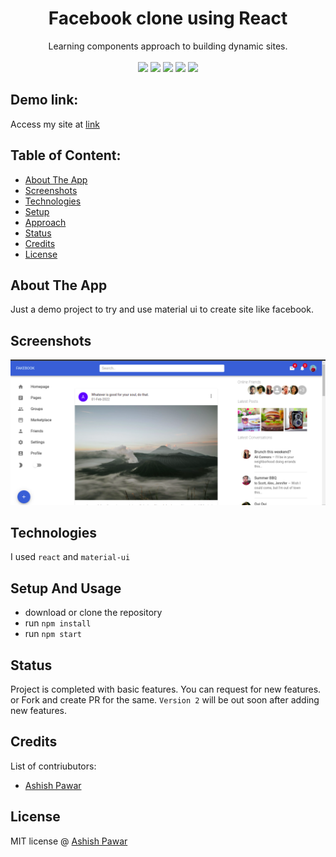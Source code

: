 <div align='center'>
<h1> Facebook clone using React </h1>
Learning components approach to building dynamic sites. 
  <br/>
  <br/>
  
<img src="https://img.shields.io/badge/React-20232A?style=flat-square&logo=react&logoColor=61DAFB">
<img src="https://badges.frapsoft.com/os/v1/open-source.svg?v=103">
<img src="https://img.shields.io/badge/PRs-welcome-brightgreen.svg?style=flat-square">
<img src="https://img.shields.io/website-up-down-green-red/http/shields.io.svg?style=flat-square">
<img src="https://badges.frapsoft.com/os/mit/mit.png?v=103">
  
 
</div>

## Demo link:

Access my site at [link](https://statuesque-travesseiro-fd97e7.netlify.app/)

## Table of Content:

- [About The App](#about-the-app)
- [Screenshots](#screenshots)
- [Technologies](#technologies)
- [Setup](#setup)
- [Approach](#approach)
- [Status](#status)
- [Credits](#credits)
- [License](#license)

## About The App

Just a demo project to try and use material ui to create site like facebook.

## Screenshots

![screenshot](.github/screenshot.png)

## Technologies

I used `react` and `material-ui`

## Setup And Usage

- download or clone the repository
- run `npm install`
- run `npm start`

## Status

Project is completed with basic features. You can request for new features. or Fork and create PR for the same. `Version 2` will be out soon after adding new features.

## Credits

List of contriubutors:

- [Ashish Pawar](https://github.com/ashishpawar517)

## License

MIT license @ [Ashish Pawar](https://github.com/ashishpawar517/facebook-clone-react/blob/main/LICENSE)

